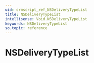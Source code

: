 ```yaml
---
uid: crmscript_ref_NSDeliveryTypeList
title: NSDeliveryTypeList
intellisense: Void.NSDeliveryTypeList
keywords: NSDeliveryTypeList
so.topic: reference
---
```


# NSDeliveryTypeList
